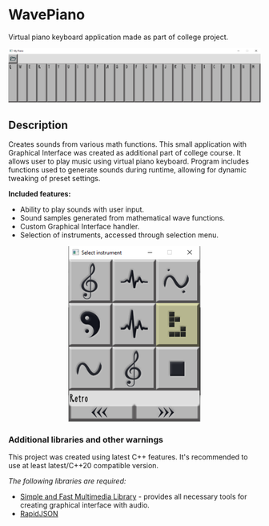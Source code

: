 # WavePiano
Virtual piano keyboard application made as part of college project.

![mainWindowImage](./resources/PianoScreen_01.PNG?raw=true)
## Description
Creates sounds from various math functions.
This small application with Graphical Interface was created as additional part of college course. 
It allows user to play music using virtual piano keyboard.
Program includes functions used to generate sounds during runtime, allowing for dynamic tweaking of preset settings.

**Included features:**
- Ability to play sounds with user input.
- Sound samples generated from mathematical wave functions.
- Custom Graphical Interface handler.
- Selection of instruments, accessed through selection menu.


<p align="center">
  <img height="350" src="./resources/PianoScreen_02.PNG?raw=true">
</p>

### Additional libraries and other warnings
This project was created using latest C++ features. It's recommended to use at least latest/C++20 compatible version.

*The following libraries are required:*
- [Simple and Fast Multimedia Library](https://github.com/SFML/SFML) - provides all necessary tools for creating graphical interface with audio.
- [RapidJSON](https://github.com/Tencent/rapidjson)
